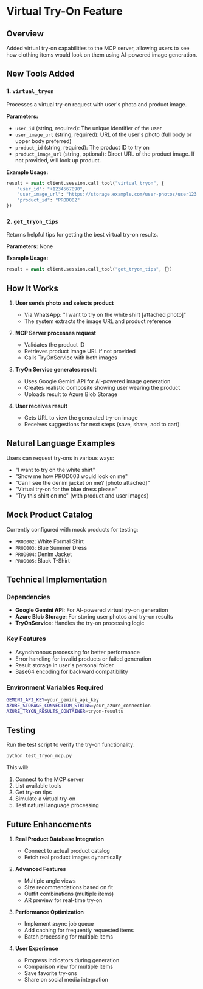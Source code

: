 # Virtual Try-On Feature

## Overview
Added virtual try-on capabilities to the MCP server, allowing users to see how clothing items would look on them using AI-powered image generation.

## New Tools Added

### 1. `virtual_tryon`
Processes a virtual try-on request with user's photo and product image.

**Parameters:**
- `user_id` (string, required): The unique identifier of the user
- `user_image_url` (string, required): URL of the user's photo (full body or upper body preferred)
- `product_id` (string, required): The product ID to try on
- `product_image_url` (string, optional): Direct URL of the product image. If not provided, will look up product.

**Example Usage:**
```python
result = await client.session.call_tool("virtual_tryon", {
    "user_id": "+1234567890",
    "user_image_url": "https://storage.example.com/user-photos/user123.jpg",
    "product_id": "PROD002"
})
```

### 2. `get_tryon_tips`
Returns helpful tips for getting the best virtual try-on results.

**Parameters:** None

**Example Usage:**
```python
result = await client.session.call_tool("get_tryon_tips", {})
```

## How It Works

1. **User sends photo and selects product**
   - Via WhatsApp: "I want to try on the white shirt [attached photo]"
   - The system extracts the image URL and product reference

2. **MCP Server processes request**
   - Validates the product ID
   - Retrieves product image URL if not provided
   - Calls TryOnService with both images

3. **TryOn Service generates result**
   - Uses Google Gemini API for AI-powered image generation
   - Creates realistic composite showing user wearing the product
   - Uploads result to Azure Blob Storage

4. **User receives result**
   - Gets URL to view the generated try-on image
   - Receives suggestions for next steps (save, share, add to cart)

## Natural Language Examples

Users can request try-ons in various ways:

- "I want to try on the white shirt"
- "Show me how PROD003 would look on me"
- "Can I see the denim jacket on me? [photo attached]"
- "Virtual try-on for the blue dress please"
- "Try this shirt on me" (with product and user images)

## Mock Product Catalog

Currently configured with mock products for testing:
- `PROD002`: White Formal Shirt
- `PROD003`: Blue Summer Dress
- `PROD004`: Denim Jacket
- `PROD005`: Black T-Shirt

## Technical Implementation

### Dependencies
- **Google Gemini API**: For AI-powered virtual try-on generation
- **Azure Blob Storage**: For storing user photos and try-on results
- **TryOnService**: Handles the try-on processing logic

### Key Features
- Asynchronous processing for better performance
- Error handling for invalid products or failed generation
- Result storage in user's personal folder
- Base64 encoding for backward compatibility

### Environment Variables Required
```bash
GEMINI_API_KEY=your_gemini_api_key
AZURE_STORAGE_CONNECTION_STRING=your_azure_connection
AZURE_TRYON_RESULTS_CONTAINER=tryon-results
```

## Testing

Run the test script to verify the try-on functionality:
```bash
python test_tryon_mcp.py
```

This will:
1. Connect to the MCP server
2. List available tools
3. Get try-on tips
4. Simulate a virtual try-on
5. Test natural language processing

## Future Enhancements

1. **Real Product Database Integration**
   - Connect to actual product catalog
   - Fetch real product images dynamically

2. **Advanced Features**
   - Multiple angle views
   - Size recommendations based on fit
   - Outfit combinations (multiple items)
   - AR preview for real-time try-on

3. **Performance Optimization**
   - Implement async job queue
   - Add caching for frequently requested items
   - Batch processing for multiple items

4. **User Experience**
   - Progress indicators during generation
   - Comparison view for multiple items
   - Save favorite try-ons
   - Share on social media integration